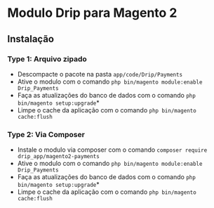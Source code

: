 # Modulo Drip para Magento 2

## Instalação
### Type 1: Arquivo zipado

 - Descompacte o pacote na pasta `app/code/Drip/Payments`
 - Ative o modulo com o comando `php bin/magento module:enable Drip_Payments`
 - Faça as atualizações do banco de dados com o comando `php bin/magento setup:upgrade`\*
 - Limpe o cache da aplicação com o comando `php bin/magento cache:flush`

### Type 2: Via Composer

 - Instale o modulo via composer com o comando `composer require drip_app/magento2-payments`
 - Ative o modulo com o comando `php bin/magento module:enable Drip_Payments`
 - Faça as atualizações do banco de dados com o comando `php bin/magento setup:upgrade`\*
 - Limpe o cache da aplicação com o comando `php bin/magento cache:flush`
